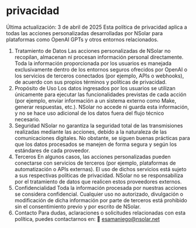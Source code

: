 # privacidad
Última actualización: 3 de abril de 2025
Esta política de privacidad aplica a todas las acciones personalizadas desarrolladas por NSolar para plataformas como OpenAI GPTs y otros entornos relacionados.
1. Tratamiento de Datos
Las acciones personalizadas de NSolar no recopilan, almacenan ni procesan información personal directamente. Toda la información proporcionada por los usuarios es manejada exclusivamente dentro de los entornos seguros ofrecidos por OpenAI o los servicios de terceros conectados (por ejemplo, APIs o webhooks), de acuerdo con sus propios términos y políticas de privacidad.
2. Propósito de Uso
Los datos ingresados por los usuarios se utilizan únicamente para ejecutar las funcionalidades previstas de cada acción (por ejemplo, enviar información a un sistema externo como Make, generar respuestas, etc.). NSolar no accede ni guarda esta información, y no se hace uso adicional de los datos fuera del flujo técnico necesario.
3. Seguridad
NSolar no garantiza la seguridad total de las transmisiones realizadas mediante las acciones, debido a la naturaleza de las comunicaciones digitales. No obstante, se siguen buenas prácticas para que los datos procesados se manejen de forma segura y según los estándares de cada proveedor.
4. Terceros
En algunos casos, las acciones personalizadas pueden conectarse con servicios de terceros (por ejemplo, plataformas de automatización o APIs externas). El uso de dichos servicios está sujeto a sus respectivas políticas de privacidad. NSolar no se responsabiliza por el tratamiento de datos que realicen estos proveedores externos.
5. Confidencialidad
Toda la información procesada por nuestras acciones se considera confidencial. Cualquier uso no autorizado, divulgación o modificación de dicha información por parte de terceros está prohibido sin el consentimiento previo y por escrito de NSolar.
6. Contacto
Para dudas, aclaraciones o solicitudes relacionadas con esta política, puedes contactarnos en:
📧 esamaniego@nsolar.net
